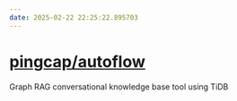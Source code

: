 ```yaml
---
date: 2025-02-22 22:25:22.895703
---
```


# [pingcap/autoflow](https://github.com/pingcap/autoflow)

Graph RAG conversational knowledge base tool using TiDB